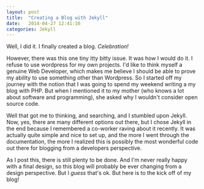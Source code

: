 ```yaml
---
layout: post
title:  "Creating a Blog with Jekyll"
date:   2014-04-27 12:41:16
categories: Jekyll
---
```


Well, I did it. I finally created a blog. *Celebration!* 

However, there was this one tiny itty bitty issue. It was how I would do it. I refuse to use wordpress for my own projects. I'd like to think myself a genuine Web Developer, which makes me believe I should be able to prove my ability to use something other than Wordpress. So I started off my journey with the notion that I was going to spend my weekend writing a my blog with PHP. But when I mentioned it to my mother (who knows a lot about software and programming), she asked why I wouldn't consider open source code. 

Well that got me to thinking, and searching, and I stumbled upon Jekyll. Now, yes, there are many different options out there, but I chose Jekyll in the end because I remembered a co-worker raving about it recently. It was actually quite simple and nice to set up, and the more I went through the documentation, the more I realized this is possibly the most wonderful code out there for blogging from a developers perspective.

As I post this, there is still plenty to be done. And I'm never really happy with a final design, so this blog will probably be ever changing from a design perspective. But I *guess* that's ok. But here is to the kick off of my blog! 


